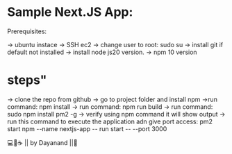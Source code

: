 # Sample Next.JS App: 
Prerequisites:

-> ubuntu instace
-> SSH ec2 
-> change user to root:  sudo su
-> install git if default not installed
-> install node js20 version.
-> npm 10 version

# steps"
-> clone the repo from github
-> go to project folder and install npm
->run command:  npm install
-> run command: npm run build
-> run command: sudo npm install pm2 -g
-> verify using npm command it will show output
-> run this command to execute the application adn give port access: 
pm2 start npm --name nextjs-app -- run start -- --port 3000


💻💖☕ || by Dayanand ||🙏
